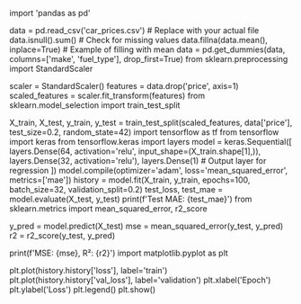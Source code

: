 import 'pandas as pd'

data = pd.read_csv('car_prices.csv')  # Replace with your actual file
data.isnull().sum()  # Check for missing values
data.fillna(data.mean(), inplace=True)  # Example of filling with mean
data = pd.get_dummies(data, columns=['make', 'fuel_type'], drop_first=True)
from sklearn.preprocessing import StandardScaler

scaler = StandardScaler()
features = data.drop('price', axis=1)
scaled_features = scaler.fit_transform(features)
from sklearn.model_selection import train_test_split

X_train, X_test, y_train, y_test = train_test_split(scaled_features, data['price'], test_size=0.2, random_state=42)
import tensorflow as tf
from tensorflow import keras
from tensorflow.keras import layers
model = keras.Sequential([
    layers.Dense(64, activation='relu', input_shape=(X_train.shape[1],)),
    layers.Dense(32, activation='relu'),
    layers.Dense(1)  # Output layer for regression
])
model.compile(optimizer='adam', loss='mean_squared_error', metrics=['mae'])
history = model.fit(X_train, y_train, epochs=100, batch_size=32, validation_split=0.2)
test_loss, test_mae = model.evaluate(X_test, y_test)
print(f'Test MAE: {test_mae}')
from sklearn.metrics import mean_squared_error, r2_score

y_pred = model.predict(X_test)
mse = mean_squared_error(y_test, y_pred)
r2 = r2_score(y_test, y_pred)

print(f'MSE: {mse}, R²: {r2}')
import matplotlib.pyplot as plt

plt.plot(history.history['loss'], label='train')
plt.plot(history.history['val_loss'], label='validation')
plt.xlabel('Epoch')
plt.ylabel('Loss')
plt.legend()
plt.show()
